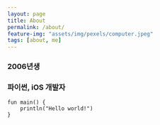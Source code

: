 ```yaml
---
layout: page
title: About
permalink: /about/
feature-img: "assets/img/pexels/computer.jpeg"
tags: [about, me]
---
```


### 2006년생
### 파이썬, iOS 개발자
```
fun main() {
    println("Hello world!")
}
```


 
